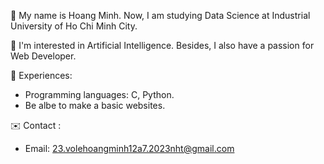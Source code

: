 👋 My name is Hoang Minh. Now, I am studying Data Science at Industrial University of Ho Chi Minh City.

🌱 I'm interested in Artificial Intelligence. Besides, I also have a passion for Web Developer.

🌠 Experiences:
  - Programming languages: C, Python.
  - Be albe to make a basic websites.
    
✉️ Contact :
  - Email: 23.volehoangminh12a7.2023nht@gmail.com
<!---
hoangminhtit/hoangminhtit is a ✨ special ✨ repository because its `README.md` (this file) appears on your GitHub profile.
You can click the Preview link to take a look at your changes.
--->
